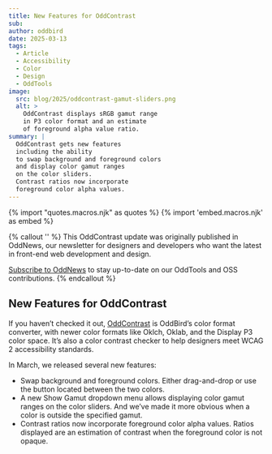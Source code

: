 ```yaml
---
title: New Features for OddContrast
sub:
author: oddbird
date: 2025-03-13
tags:
  - Article
  - Accessibility
  - Color
  - Design
  - OddTools
image:
  src: blog/2025/oddcontrast-gamut-sliders.png
  alt: >
    OddContrast displays sRGB gamut range
    in P3 color format and an estimate
    of foreground alpha value ratio.
summary: |
  OddContrast gets new features
  including the ability
  to swap background and foreground colors
  and display color gamut ranges
  on the color sliders.
  Contrast ratios now incorporate
  foreground color alpha values.
---
```


{% import "quotes.macros.njk" as quotes %}
{% import 'embed.macros.njk' as embed %}

{% callout '' %}
This OddContrast update
was originally published
in OddNews,
our newsletter for designers and developers
who want the latest
in front-end web development
and design.

[Subscribe to OddNews](https://www.oddbird.net/oddnews/)
to stay up-to-date
on our OddTools
and OSS contributions.
{% endcallout %}

## New Features for OddContrast
If you haven’t checked it out,
[OddContrast](https://www.oddcontrast.com/)
is OddBird’s color format converter,
with newer color formats
like Oklch, Oklab, and the Display P3 color space.
It’s also a color contrast checker
to help designers
meet WCAG 2 accessibility standards.

In March,
we released several new features:

- Swap background and foreground colors. Either drag-and-drop or use the button located between the two colors.
- A new Show Gamut dropdown menu allows displaying color gamut ranges on the color sliders. And we’ve made it more obvious when a color is outside the specified gamut.
- Contrast ratios now incorporate foreground color alpha values. Ratios displayed are an estimation of contrast when the foreground color is not opaque.
